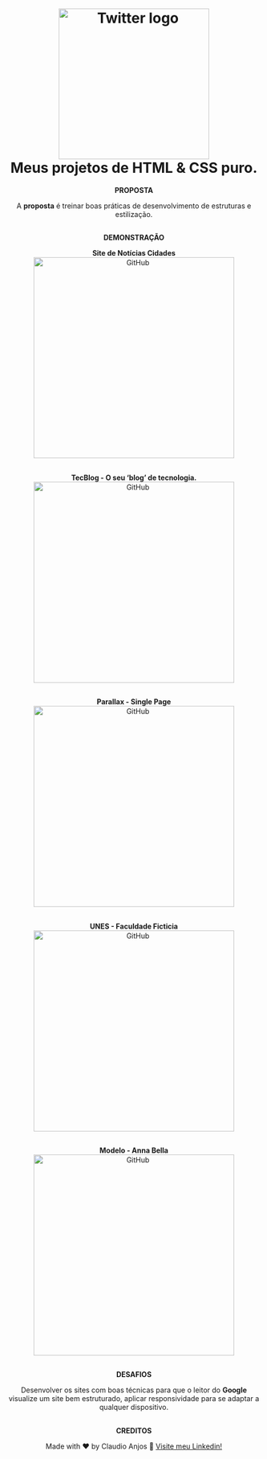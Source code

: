 <h1 align="center">
    <img width="300" alt="Twitter logo" src="https://blog.vandersonguidi.com.br/wp-content/uploads/2014/01/html5_css3.png" />
    <br>
    Meus projetos de HTML & CSS puro.
</h1>

<div align="center">
 <strong>PROPOSTA</strong>
 
 A <strong>proposta</strong> é treinar boas práticas de desenvolvimento de estruturas e estilização.
 
 ##

 <strong>DEMONSTRAÇÃO</strong>

 <p align="center">
  <strong> Site de Notícias Cidades </strong> <br>
   <img width="400" alt="GitHub" src="https://media4.giphy.com/media/BN25Gbugca3Vn9Sbib/giphy.gif?cid=790b76113024d97d96f48c8f338034452da75c644e075115&rid=giphy.gif&ct=g">
</p>

##

 <p align="center">
  <strong> TecBlog - O seu ‘blog’ de tecnologia. </strong> <br>
   <img width="400" alt="GitHub" src="https://media0.giphy.com/media/dKB3h7cUYeEYA2tSwP/giphy.gif?cid=790b76116183dadcee8316352dec06f0738516e6488392c8&rid=giphy.gif&ct=g">
</p>

##

 <p align="center">
  <strong> Parallax - Single Page </strong> <br>
   <img width="400" alt="GitHub" src="https://media4.giphy.com/media/5WhXZfTOSW7xwDATrW/giphy.gif?cid=790b7611734afe4380bad909c433632dac58e456b96d890e&rid=giphy.gif&ct=g">
</p>

##

<p align="center">
  <strong> UNES - Faculdade Ficticia </strong> <br>
   <img width="400" alt="GitHub" src="https://media1.tenor.com/images/fc90bcfdcffe1d12af57c92ae6184e41/tenor.gif?itemid=26001241">
</p>

##

<p align="center">
  <strong> Modelo - Anna Bella </strong> <br>
   <img width="400" alt="GitHub" src="https://media1.tenor.com/images/6089b9ae0c4f42c34240d3b6f8b86d38/tenor.gif?itemid=26012180">
</p>

##

<strong>DESAFIOS</strong>

<p>
 Desenvolver os sites com boas técnicas para que o leitor do <strong>Google</strong> visualize um site bem estruturado, aplicar responsividade para se adaptar a qualquer dispositivo.
</p>
 
 ##
 
 <strong>CREDITOS</strong>
 
 Made with ♥ by Claudio Anjos :wave: [Visite meu Linkedin!](https://www.linkedin.com/in/claudioanjoss/)
 
 </div>
